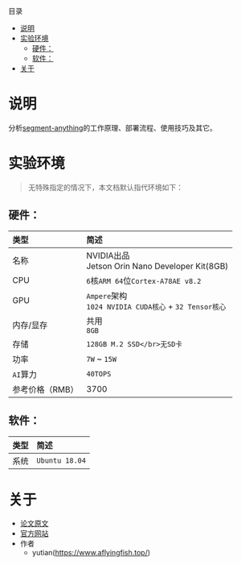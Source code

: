 目录
- [说明](#说明)
- [实验环境](#实验环境)
  - [硬件：](#硬件)
  - [软件：](#软件)
- [关于](#关于)

# 说明
分析[segment-anything](https://segment-anything.com/)的工作原理、部署流程、使用技巧及其它。

# 实验环境

> 无特殊指定的情况下，本文档默认指代环境如下：

## 硬件：

| 类型 | 简述 |
| :-- | :-- |
| 名称 | NVIDIA出品</br>Jetson Orin Nano Developer Kit(8GB) |
|  CPU | `6`核`ARM 64`位`Cortex-A78AE v8.2` |
|  GPU | `Ampere`架构</br>`1024 NVIDIA CUDA核心` + `32 Tensor核心` | 
| 内存/显存 | 共用</br>`8GB` |
| 存储 | `128GB M.2 SSD</br>无SD卡` |
| 功率 | `7W` ~ `15W` |
| `AI`算力 | `40TOPS` |
| 参考价格（RMB）| 3700 |

## 软件：

| 类型 | 简述 |
| :-- | :-- |
| 系统 | `Ubuntu 18.04` |


# 关于

* [论文原文](files\related\paper.pdf)
* [官方网站](https://segment-anything.com/)
* 作者
  * yutian(https://www.aflyingfish.top/)